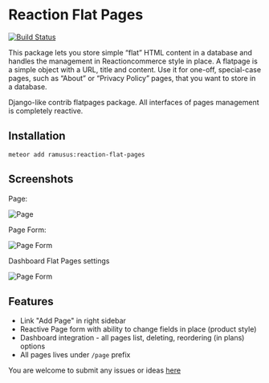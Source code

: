 Reaction Flat Pages
===================

[![Build Status](https://travis-ci.org/ramusus/reaction-flat-pages.png?branch=master)](https://travis-ci.org/ramusus/reaction-flat-pages)

This package lets you store simple “flat” HTML content in a database and handles the management in Reactioncommerce
style in place. A flatpage is a simple object with a URL, title and content. Use it for one-off, special-case pages,
such as “About” or “Privacy Policy” pages, that you want to store in a database.

Django-like contrib flatpages package. All interfaces of pages management is completely reactive.

Installation
------------

    meteor add ramusus:reaction-flat-pages

Screenshots
-----------

Page:

![Page](https://s3.amazonaws.com/f.cl.ly/items/1L000k2E3L2m0U2T2W30/Image%202016-01-25%20at%205.15.53%20PM.png?v=8bc0fc05)

Page Form:

![Page Form](https://s3.amazonaws.com/f.cl.ly/items/2s2q213o0L3V2G310n47/Image%202016-01-25%20at%205.17.37%20PM.png?v=fb84adbe)

Dashboard Flat Pages settings 

![Page Form](https://s3.amazonaws.com/f.cl.ly/items/0e3S292v2r250u3N422v/Image%202016-01-25%20at%205.14.39%20PM.png?v=c602fb89)

Features
--------

* Link "Add Page" in right sidebar
* Reactive Page form with ability to change fields in place (product style)
* Dashboard integration - all pages list, deleting, reordering (in plans) options
* All pages lives under `/page` prefix

You are welcome to submit any issues or ideas [here](https://github.com/ramusus/reaction-flat-pages/issues/)

